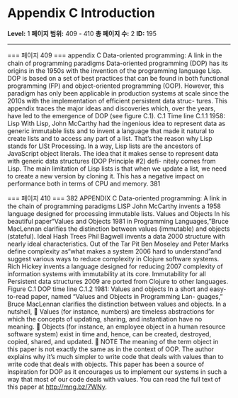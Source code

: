 # Appendix C Introduction

**Level:** 1
**페이지 범위:** 409 - 410
**총 페이지 수:** 2
**ID:** 195

---

=== 페이지 409 ===
appendix C
Data-oriented programming:
A link in the chain of
programming paradigms
Data-oriented programming (DOP) has its origins in the 1950s with the invention
of the programming language Lisp. DOP is based on a set of best practices that can
be found in both functional programming (FP) and object-oriented programming
(OOP). However, this paradigm has only been applicable in production systems at
scale since the 2010s with the implementation of efficient persistent data struc-
tures. This appendix traces the major ideas and discoveries which, over the years,
have led to the emergence of DOP (see figure C.1).
C.1 Time line
C.1.1 1958: Lisp
With Lisp, John McCarthy had the ingenious idea to represent data as generic
immutable lists and to invent a language that made it natural to create lists and to
access any part of a list. That’s the reason why Lisp stands for LISt Processing.
In a way, Lisp lists are the ancestors of JavaScript object literals. The idea that it
makes sense to represent data with generic data structures (DOP Principle #2) defi-
nitely comes from Lisp.
The main limitation of Lisp lists is that when we update a list, we need to create
a new version by cloning it. This has a negative impact on performance both in
terms of CPU and memory.
381

=== 페이지 410 ===
382 APPENDIX C Data-oriented programming: A link in the chain of programming paradigms
LISP
John McCarthy invents a
1958
language designed for
processing immutable lists.
Values and Objects
In his beautiful paper“Values and Objects
1981 in Programming Languages,”Bruce
MacLennan clarifies the distinction between
values (immutable) and objects (stateful).
Ideal Hash Trees
Phil Bagwell invents a data
2000
structure with nearly ideal
characteristics.
Out of the Tar Pit
Ben Moseley and Peter Marks define
complexity as“what makes a system
2006
hard to understand”and suggest
various ways to reduce complexity in
Clojure software systems.
Rich Hickey invents a
language designed for reducing
2007
complexity of information
systems with immutability
at its core.
Immutability for all
Persistent data structures
2009
are ported from Clojure to
other languages.
Figure C.1 DOP time line
C.1.2 1981: Values and objects
In a short and easy-to-read paper, named “Values and Objects in Programming Lan-
guages,” Bruce MacLennan clarifies the distinction between values and objects. In a
nutshell,
 Values (for instance, numbers) are timeless abstractions for which the concepts
of updating, sharing, and instantiation have no meaning.
 Objects (for instance, an employee object in a human resource software system)
exist in time and, hence, can be created, destroyed, copied, shared, and updated.
 NOTE The meaning of the term object in this paper is not exactly the same as in the
context of OOP.
The author explains why it’s much simpler to write code that deals with values than to
write code that deals with objects. This paper has been a source of inspiration for DOP
as it encourages us to implement our systems in such a way that most of our code deals
with values. You can read the full text of this paper at http://mng.bz/7WNy.
